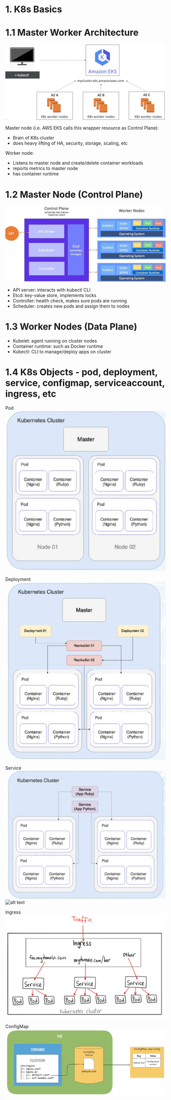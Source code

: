 # 1. K8s Basics

# 1.1 Master Worker Architecture

![alt text](../imgs/k8s_architecture.png "K8s Architecture")

Master node (i.e. AWS EKS calls this wrapper resource as Control Plane):

- Brain of K8s cluster
- does heavy lifting of HA, security, storage, scaling, etc

Worker node:

- Listens to master node and create/delete container workloads
- reports metrics to master node
- has container runtime

# 1.2 Master Node (Control Plane)

![alt text](../imgs/k8s_master_worker.png "K8s Architecture")

- API server: interacts with kubectl CLI
- Etcd: key-value store, implements locks
- Controller: health check, makes sure pods are running
- Scheduler: creates new pods and assign them to nodes

# 1.3 Worker Nodes (Data Plane)

- Kubelet: agent running on cluster nodes
- Container runtime: such as Docker runtime
- Kubectl: CLI to manage/deploy apps on cluster

# 1.4 K8s Objects - pod, deployment, service, configmap, serviceaccount, ingress, etc

Pod
![alt text](../imgs/pod.png "K8s pod")

Deployment
![alt text](../imgs/deployment.png "K8s Deployment")

Service
![alt text](../imgs/service.png "K8s Service")
![alt text](../imgs/service_type.png "K8s Service Type")

Ingress
![alt text](../imgs/ingress.png "K8s Ingress")

ConfigMap
![alt text](../imgs/configmap.png "K8s ConfigMap")
